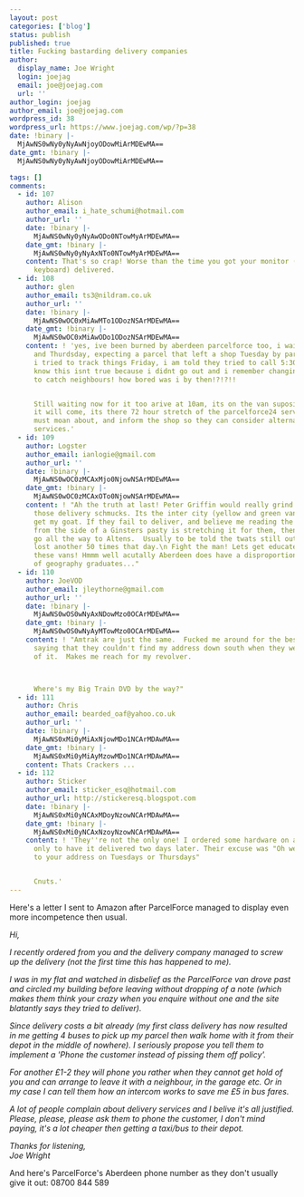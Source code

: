 ```yaml
---
layout: post
categories: ['blog']
status: publish
published: true
title: Fucking bastarding delivery companies
author:
  display_name: Joe Wright
  login: joejag
  email: joe@joejag.com
  url: ''
author_login: joejag
author_email: joe@joejag.com
wordpress_id: 38
wordpress_url: https://www.joejag.com/wp/?p=38
date: !binary |-
  MjAwNS0wNy0yNyAwNjoyODowMiArMDEwMA==
date_gmt: !binary |-
  MjAwNS0wNy0yNyAwNjoyODowMiArMDEwMA==

tags: []
comments:
  - id: 107
    author: Alison
    author_email: i_hate_schumi@hotmail.com
    author_url: ''
    date: !binary |-
      MjAwNS0wNy0yNyAwODo0NTowMyArMDEwMA==
    date_gmt: !binary |-
      MjAwNS0wNy0yNyAxNTo0NTowMyArMDEwMA==
    content: That's so crap! Worse than the time you got your monitor (or was it the
      keyboard) delivered.
  - id: 108
    author: glen
    author_email: ts3@nildram.co.uk
    author_url: ''
    date: !binary |-
      MjAwNS0wOC0xMiAwMTo1ODozNSArMDEwMA==
    date_gmt: !binary |-
      MjAwNS0wOC0xMiAwODo1ODozNSArMDEwMA==
    content: ! 'yes, ive been burned by aberdeen parcelforce too, i waited in all Wed
      and Thurdsday, expecting a parcel that left a shop Tuesday by parcelforce24, when
      i tried to track things Friday, i am told they tried to call 5:30 Thursday, i
      know this isnt true because i didnt go out and i remember changing the TV at 5:35
      to catch neighbours! how bored was i by then!?!?!!


      Still waiting now for it too arive at 10am, its on the van suposidly, i assume
      it will come, its there 72 hour stretch of the parcelforce24 service i feel i
      must moan about, and inform the shop so they can consider alternative courier
      services.'
  - id: 109
    author: Logster
    author_email: ianlogie@gmail.com
    author_url: ''
    date: !binary |-
      MjAwNS0wOC0zMCAxMjo0NjowNSArMDEwMA==
    date_gmt: !binary |-
      MjAwNS0wOC0zMCAxOTo0NjowNSArMDEwMA==
    content: ! "Ah the truth at last! Peter Griffin would really grind his gears at
      those delivery schmucks. Its the inter city (yellow and green van) gits that really
      get my goat. If they fail to deliver, and believe me reading the calorie content
      from the side of a Ginsters pasty is stretching it for them, then you have to
      go all the way to Altens.  Usually to be told the twats still out as he's got
      lost another 50 times that day.\n Fight the man! Lets get educated folks driving
      these vans! Hmmm well acutally Aberdeen does have a disproportionately large number
      of geography graduates..."
  - id: 110
    author: JoeVOD
    author_email: jleythorne@gmail.com
    author_url: ''
    date: !binary |-
      MjAwNS0wOS0wNyAxNDowMzo0OCArMDEwMA==
    date_gmt: !binary |-
      MjAwNS0wOS0wNyAyMTowMzo0OCArMDEwMA==
    content: ! "Amtrak are just the same.  Fucked me around for the best part of a fortnight,
      saying that they couldn't find my address down south when they were parked outside
      of it.  Makes me reach for my revolver.



      Where's my Big Train DVD by the way?"
  - id: 111
    author: Chris
    author_email: bearded_oaf@yahoo.co.uk
    author_url: ''
    date: !binary |-
      MjAwNS0xMi0yMiAxNjowMDo1NCArMDAwMA==
    date_gmt: !binary |-
      MjAwNS0xMi0yMiAyMzowMDo1NCArMDAwMA==
    content: Thats Crackers ...
  - id: 112
    author: Sticker
    author_email: sticker_esq@hotmail.com
    author_url: http://stickeresq.blogspot.com
    date: !binary |-
      MjAwNS0xMi0yNCAxMDoyNzowNCArMDAwMA==
    date_gmt: !binary |-
      MjAwNS0xMi0yNCAxNzoyNzowNCArMDAwMA==
    content: ! 'They''re not the only one! I ordered some hardware on a next day service
      only to have it delivered two days later. Their excuse was "Oh we don''t deliver
      to your address on Tuesdays or Thursdays"


      Cnuts.'
---
```


<p>Here's a letter I sent to Amazon after ParcelForce managed to display even more incompetence then usual.</p>
<p><em>Hi,</p>
<p>I recently ordered from you and the delivery company managed to screw up the delivery (not the first time this has happened to me).</p>
<p>I was in my flat and watched in disbelief as the ParcelForce van drove past and circled my building before leaving without dropping of a note (which makes them think your crazy when you enquire without one and the site blatantly says they tried to deliver).</p>
<p>Since delivery costs a bit already (my first class delivery has now resulted in me getting 4 buses to pick up my parcel then walk home with it from their depot in the middle of nowhere). I seriously propose you tell them to implement a 'Phone the customer instead of pissing them off policy'.</p>
<p>For another &pound;1-2 they will phone you rather when they cannot get hold of you and can arrange to leave it with a neighbour, in the garage etc. Or in my case I can tell them how an intercom works to save me &pound;5 in bus fares.</p>
<p>A lot of people complain about delivery services and I belive it's all justified. Please, please, please ask them to phone the customer, I don't mind paying, it's a lot cheaper then getting a taxi/bus to their depot.</p>
<p>Thanks for listening,<br />
Joe Wright</em></p>
<p>And here's ParcelForce's Aberdeen phone number as they don't usually give it out: 08700 844 589</p>
